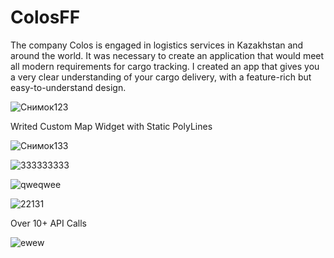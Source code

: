 # ColosFF

The company Colos is engaged in logistics services in Kazakhstan and around the world. It was necessary to create an application that would meet all modern requirements for cargo tracking.
I created an app that gives you a very clear understanding of your cargo delivery, with a feature-rich but easy-to-understand design.

![Снимок123](https://github.com/adil-nauruzbaev/ColosFF/assets/106264625/362e52c1-fa59-476f-ad89-264f968e7e3e)

Writed Custom Map Widget with Static PolyLines

![Снимок133](https://github.com/adil-nauruzbaev/ColosFF/assets/106264625/401b6467-7eaf-47a6-8e1b-c318632051c2)

![333333333](https://github.com/adil-nauruzbaev/ColosFF/assets/106264625/7b8df71c-acc6-4f3c-953b-744065e385b5)

![qweqwee](https://github.com/adil-nauruzbaev/ColosFF/assets/106264625/bd4b7451-ba4e-44c1-a2d1-2f4ae23a1766)

![22131](https://github.com/adil-nauruzbaev/ColosFF/assets/106264625/f26add08-cbbf-4c28-9262-8f1c7486ed5a)

Over 10+ API Calls

![ewew](https://github.com/adil-nauruzbaev/ColosFF/assets/106264625/dd7718a4-2f8f-4e50-b899-3f02762bf709)

